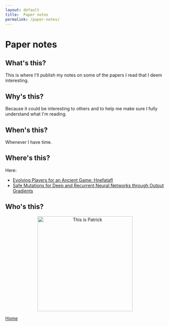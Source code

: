 ```yaml
---
layout: default
title:  Paper notes
permalink: /paper-notes/
---
```

# Paper notes

## What's this?
This is where I'll publish my notes on some of the papers I read that I deem interesting.

## Why's this?
Because it could be interesting to others and to help me make sure I fully understand what I'm reading.

## When's this?
Whenever I have time.

## Where's this?
Here:
* [Evolving Players for an Ancient Game: Hnefatafl](_posts/2020-12-14-paper01.md)
* [Safe Mutations for Deep and Recurrent Neural Networks through Output Gradients](_posts/2020-12-16-paper02.md)

## Who's this?
<p align="center">
  <img src="https://www.meme-arsenal.com/memes/fa9f658cc9188f92bf554713f9bc68a0.jpg?raw=true" alt="This is Patrick" height="300"/>
</p>


[Home](https://gallorob.github.io/)